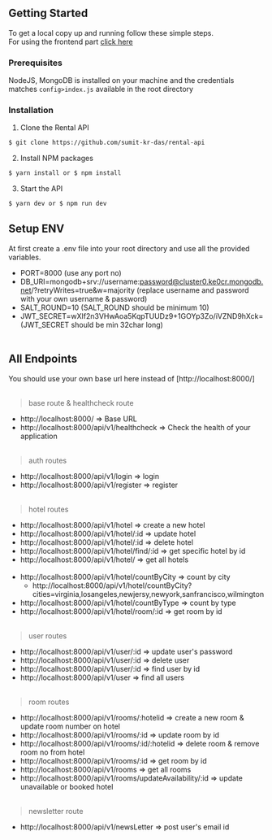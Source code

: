 ## Getting Started

To get a local copy up and running follow these simple steps.
<br/>
For using the frontend part [click here](https://github.com/sumit-kr-das/rental)

### Prerequisites

NodeJS, MongoDB is installed on your machine and the credentials matches ```config>index.js``` available in the root directory

### Installation

1. Clone the Rental API

```sh
$ git clone https://github.com/sumit-kr-das/rental-api
```

2. Install NPM packages

```sh
$ yarn install or $ npm install
```

3. Start the API

```sh
$ yarn dev or $ npm run dev
```

## Setup ENV
At first create a .env file into your root directory and use all the provided variables. 
- PORT=8000 (use any port no)
- DB_URI=mongodb+srv://username:password@cluster0.ke0cr.mongodb.net/?retryWrites=true&w=majority 
(replace username and password with your own username & password)
- SALT_ROUND=10 (SALT_ROUND should be minimum 10)
- JWT_SECRET=wXlf2n3VHwAoa5KqpTUUDz9+1GOYp3Zo/iVZND9hXck= (JWT_SECRET should be min 32char long)
<br/><br/>
## All Endpoints 
You should use your own base url here instead of [http://localhost:8000/]
<br/><br/>
> base route & healthcheck route
- http://localhost:8000/  => Base URL
- http://localhost:8000/api/v1/healthcheck => Check the health of your application
<br/><br/>
> auth routes
- http://localhost:8000/api/v1/login => login
- http://localhost:8000/api/v1/register => register
<br/><br/>
> hotel routes
- http://localhost:8000/api/v1/hotel => create a new hotel
- http://localhost:8000/api/v1/hotel/:id => update hotel
- http://localhost:8000/api/v1/hotel/:id => delete hotel
- http://localhost:8000/api/v1/hotel/find/:id => get specific hotel by id
- http://localhost:8000/api/v1/hotel/ => get all hotels
<br/><br/>
- http://localhost:8000/api/v1/hotel/countByCity => count by city
    - http://localhost:8000/api/v1/hotel/countByCity?cities=virginia,losangeles,newjersy,newyork,sanfrancisco,wilmington
- http://localhost:8000/api/v1/hotel/countByType => count by type
- http://localhost:8000/api/v1/hotel/room/:id => get room by id
<br/><br/>
> user routes
- http://localhost:8000/api/v1/user/:id => update user's password
- http://localhost:8000/api/v1/user/:id => delete user
- http://localhost:8000/api/v1/user/:id => find user by id
- http://localhost:8000/api/v1/user => find all users
<br/><br/>
> room routes
- http://localhost:8000/api/v1/rooms/:hotelid => create a new room & update room number on hotel 
- http://localhost:8000/api/v1/rooms/:id => update room by id
- http://localhost:8000/api/v1/rooms/:id/:hotelid => delete room & remove room no from hotel
- http://localhost:8000/api/v1/rooms/:id => get room by id
- http://localhost:8000/api/v1/rooms => get all rooms
- http://localhost:8000/api/v1/rooms/updateAvailability/:id => update unavailable or booked hotel
<br/><br/>
> newsletter route
- http://localhost:8000/api/v1/newsLetter => post user's email id

